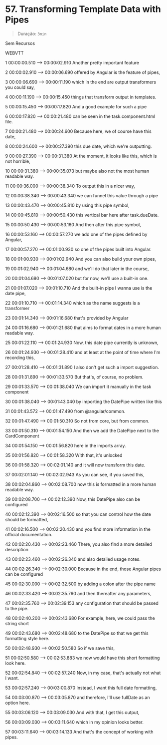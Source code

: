 # 57. Transforming Template Data with Pipes

> Duração: `3min`

Sem Recursos

WEBVTT

1
00:00:00.510 --> 00:00:02.910
<v Maximilian>Another pretty important feature</v>

2
00:00:02.910 --> 00:00:06.690
offered by Angular is the feature of pipes,

3
00:00:06.690 --> 00:00:11.190
which in the end are output transformers you could say,

4
00:00:11.190 --> 00:00:15.450
things that transform output in templates.

5
00:00:15.450 --> 00:00:17.820
And a good example for such a pipe

6
00:00:17.820 --> 00:00:21.480
can be seen in the task.component.html file.

7
00:00:21.480 --> 00:00:24.600
Because here, we of course have this date,

8
00:00:24.600 --> 00:00:27.390
this due date, which we're outputting.

9
00:00:27.390 --> 00:00:31.380
At the moment, it looks like this, which is not horrible,

10
00:00:31.380 --> 00:00:35.073
but maybe also not the most human readable way.

11
00:00:36.000 --> 00:00:38.340
To output this in a nicer way,

12
00:00:38.340 --> 00:00:43.340
we can funnel this value through a pipe

13
00:00:43.470 --> 00:00:45.810
by using this pipe symbol,

14
00:00:45.810 --> 00:00:50.430
this vertical bar here after task.dueDate.

15
00:00:50.430 --> 00:00:53.160
And then after this pipe symbol,

16
00:00:53.160 --> 00:00:57.270
we add one of the pipes defined by Angular,

17
00:00:57.270 --> 00:01:00.930
so one of the pipes built into Angular.

18
00:01:00.930 --> 00:01:02.940
And you can also build your own pipes,

19
00:01:02.940 --> 00:01:04.680
and we'll do that later in the course,

20
00:01:04.680 --> 00:01:07.020
but for now, we'll use a built-in one.

21
00:01:07.020 --> 00:01:10.710
And the built-in pipe I wanna use is the date pipe,

22
00:01:10.710 --> 00:01:14.340
which as the name suggests is a transformer

23
00:01:14.340 --> 00:01:16.680
that's provided by Angular

24
00:01:16.680 --> 00:01:21.680
that aims to format dates in a more human readable way.

25
00:01:22.110 --> 00:01:24.930
Now, this date pipe currently is unknown,

26
00:01:24.930 --> 00:01:28.410
and at least at the point of time where I'm recording this,

27
00:01:28.410 --> 00:01:31.890
I also don't get such a import suggestion.

28
00:01:31.890 --> 00:01:33.570
But that's, of course, no problem.

29
00:01:33.570 --> 00:01:38.040
We can import it manually in the task component

30
00:01:38.040 --> 00:01:43.040
by importing the DatePipe written like this

31
00:01:43.572 --> 00:01:47.490
from @angular/common.

32
00:01:47.490 --> 00:01:50.310
So not from core, but from common.

33
00:01:50.310 --> 00:01:54.150
And then we add the DatePipe next to the CardComponent

34
00:01:54.150 --> 00:01:56.820
here in the imports array.

35
00:01:56.820 --> 00:01:58.320
With that, it's unlocked

36
00:01:58.320 --> 00:02:01.140
and it will now transform this date.

37
00:02:01.140 --> 00:02:02.943
As you can see, if you saved this,

38
00:02:04.860 --> 00:02:08.700
now this is formatted in a more human readable way.

39
00:02:08.700 --> 00:02:12.390
Now, this DatePipe also can be configured

40
00:02:12.390 --> 00:02:16.500
so that you can control how the date should be formatted,

41
00:02:16.500 --> 00:02:20.430
and you find more information in the official documentation.

42
00:02:20.430 --> 00:02:23.460
There, you also find a more detailed description

43
00:02:23.460 --> 00:02:26.340
and also detailed usage notes.

44
00:02:26.340 --> 00:02:30.000
Because in the end, those Angular pipes can be configured

45
00:02:30.000 --> 00:02:32.500
by adding a colon after the pipe name

46
00:02:33.420 --> 00:02:35.760
and then thereafter any parameters,

47
00:02:35.760 --> 00:02:39.153
any configuration that should be passed to the pipe.

48
00:02:40.200 --> 00:02:43.680
For example, here, we could pass the string short

49
00:02:43.680 --> 00:02:48.680
to the DatePipe so that we get this formatting style here.

50
00:02:48.930 --> 00:02:50.580
So if we save this,

51
00:02:50.580 --> 00:02:53.883
we now would have this short formatting look here.

52
00:02:54.840 --> 00:02:57.240
Now, in my case, that's actually not what I want.

53
00:02:57.240 --> 00:03:00.870
Instead, I want this full date formatting,

54
00:03:00.870 --> 00:03:05.870
and therefore, I'll use fullDate as an option here.

55
00:03:06.120 --> 00:03:09.030
And with that, I get this output,

56
00:03:09.030 --> 00:03:11.640
which in my opinion looks better.

57
00:03:11.640 --> 00:03:14.133
And that's the concept of working with pipes.

